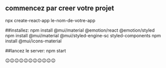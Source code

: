 ## commencez par creer votre projet
npx create-react-app le-nom-de-votre-app


##installez:
npm install @mui/material @emotion/react @emotion/styled
npm install @mui/material @mui/styled-engine-sc styled-components
npm install @mui/icons-material


##lancez le server:
npm start

😉😉😉😉😉😉😉😉😉😉😉

